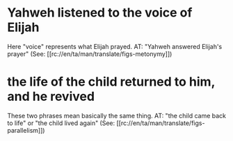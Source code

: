 # Yahweh listened to the voice of Elijah

Here "voice" represents what Elijah prayed. AT: "Yahweh answered Elijah's prayer" (See: [[rc://en/ta/man/translate/figs-metonymy]])

# the life of the child returned to him, and he revived

These two phrases mean basically the same thing. AT: "the child came back to life" or "the child lived again" (See: [[rc://en/ta/man/translate/figs-parallelism]])

